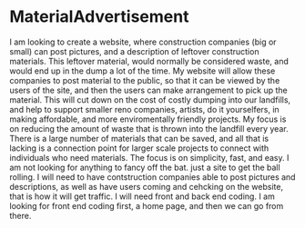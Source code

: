 MaterialAdvertisement
=====================

 I am looking to create a website, where construction companies (big or small) can post pictures, and a description of leftover construction materials. This leftover material, would normally be considered waste, and would end up in the dump a lot of the time. My website will allow these companies to post material to the public, so that it can be viewed by the users of the site, and then the users can make arrangement to pick up the material. This will cut down on the cost of costly dumping into our landfills, and help to support smaller reno companies, artists, do it yourselfers, in making affordable, and more enviromentally friendly projects. My focus is on reducing the amount of waste that is thrown into the landfill every year. There is a large number of materials that can be saved, and all that is lacking is a connection point for larger scale projects to connect with individuals who need materials. The focus is on simplicity, fast, and easy. I am not looking for anything to fancy off the bat. just a site to get the ball rolling. I will need to have contstruction companies able to post pictures and descriptions, as well as have users coming and cehcking on the website, that is how it will get traffic. I will need front and back end coding. I am looking for front end coding first, a home page, and then we can go from there.